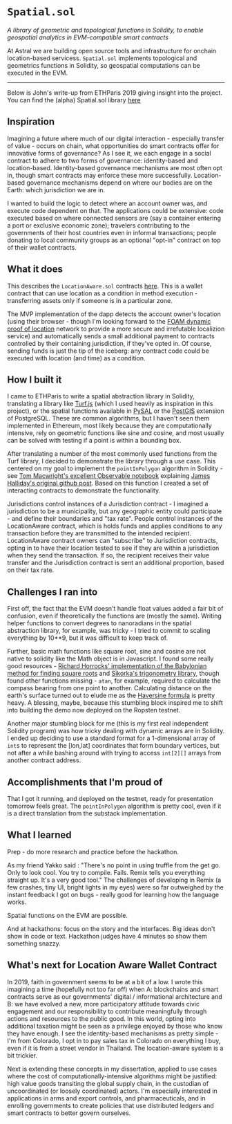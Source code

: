 # `Spatial.sol`

_A library of geometric and topological functions in Solidity, to enable geospatial analytics in EVM-compatible smart contracts_

At Astral we are building open source tools and infrastructure for onchain location-based servicess. `Spatial.sol` implements topological and geometrics functions in Solidity, so geospatial computations can be executed in the EVM.

---

Below is John's write-up from ETHParis 2019 giving insight into the project. You can find the (alpha) Spatial.sol library [here](./src/Spatial.sol)

## Inspiration

Imagining a future where much of our digital interaction - especially transfer of value - occurs on chain, what opportunities do smart contracts offer for innovative forms of governance? As I see it, we each engage in a social contract to adhere to two forms of governance: identity-based and location-based. Identity-based governance mechanisms are most often opt in, though smart contracts may enforce these more successfully. Location-based governance mechanisms depend on where our bodies are on the Earth: which jurisdiction we are in.

I wanted to build the logic to detect where an account owner was, and execute code dependent on that. The applications could be extensive: code executed based on where connected sensors are (say a container entering a port or exclusive economic zone); travelers contributing to the governments of their host countries even in informal transactions; people donating to local community groups as an optional "opt-in" contract on top of their wallet contracts.

## What it does

This describes the `LocationAware.sol` contracts [here](.contracts/LocationAware.sol). This is a wallet contract that can use location as a condition in method execution - transferring assets only if someone is in a particular zone.

The MVP implementation of the dapp detects the account owner's location (using their browser - though I'm looking forward to the [FOAM dynamic proof of location](https://foam.space/location) network to provide a more secure and irrefutable localizion service) and automatically sends a small additional payment to contracts controlled by their containing jurisdiction, if they've opted in. Of course, sending funds is just the tip of the iceberg: any contract code could be executed with location (and time) as a condition.

## How I built it

I came to ETHParis to write a spatial abstraction library in Solidity, translating a library like [Turf.js](https://turfjs.org/) (which I used heavily as inspiration in this project), or the spatial functions available in [PySAL](https://pysal.org/) or the [PostGIS](https://postgis.net/) extension of PostgreSQL. These are common algorithms, but I haven't seen them implemented in Ethereum, most likely because they are computationally intensive, rely on geometric functions like sine and cosine, and most usually can be solved with testing if a point is within a bounding box.

After translating a number of the most commonly used functions from the Turf library, I decided to demonstrate the library through a use case. This centered on my goal to implement the `pointInPolygon` algorithm in Solidity - see [Tom Macwright's excellent Observable notebook](https://observablehq.com/@tmcw/understanding-point-in-polygon) explaining [James Halliday's original github post](https://github.com/substack/point-in-polygon). Based on this function I created a set of interacting contracts to demonstrate the functionality.

Jurisdictions control instances of a Jurisdiction contract - I imagined a jurisdiction to be a municipality, but any geographic entity could participate - and define their boundaries and "tax rate". People control instances of the LocationAware contract, which is holds funds and applies conditions to any transaction before they are transmitted to the intended recipient. LocationAware contract owners can "subscribe" to Jurisdiction contracts, opting in to have their location tested to see if they are within a jurisdiction when they send the transaction. If so, the recipient receives their value transfer and the Jurisdiction contract is sent an additional proportion, based on their tax rate.

## Challenges I ran into

First off, the fact that the EVM doesn't handle float values added a fair bit of confusion, even if theoretically the functions are (mostly the same). Writing helper functions to convert degrees to nanoradians in the spatial abstraction library, for example, was tricky - I tried to commit to scaling everything by 10\*\*9, but it was difficult to keep track of.

Further, basic math functions like square root, sine and cosine are not native to solidity like the Math object is in Javascript. I found some really good resources - [Richard Horrocks' implementation of the Babylonian method for finding square roots](https://ethereum.stackexchange.com/questions/2910/can-i-square-root-in-solidity) and [Sikorka's trigonometry library](https://github.com/Sikorkaio/sikorka/blob/master/contracts/trigonometry.sol), though found other functions missing - `atan`, for example, required to calculate the compass bearing from one point to another. Calculating distance on the earth's surface turned out to elude me as the [Haversine formula](https://en.wikipedia.org/wiki/Haversine_formula) is pretty heavy. A blessing, maybe, because this stumbling block inspired me to shift into building the demo now deployed on the Ropsten testnet.

Another major stumbling block for me (this is my first real independent Solidity program) was how tricky dealing with dynamic arrays are in Solidity. I ended up deciding to use a standard format for a 1-dimensional array of `int`s to represent the [lon,lat] coordinates that form boundary vertices, but not after a while bashing around with trying to access `int[2][]` arrays from another contract address.

## Accomplishments that I'm proud of

That I got it running, and deployed on the testnet, ready for presentation tomorrow feels great. The `pointInPolygon` algorithm is pretty cool, even if it is a direct translation from the substack implementation.

## What I learned

Prep - do more research and practice before the hackathon.

As my friend Yakko said : "There's no point in using truffle from the get go. Only to look cool. You try to compile. Fails. Remix tells you everything straight up. It's a very good tool." The challenges of developing in Remix (a few crashes, tiny UI, bright lights in my eyes) were so far outweighed by the instant feedback I got on bugs - really good for learning how the language works.

Spatial functions on the EVM are possible.

And at hackathons: focus on the story and the interfaces. Big ideas don't show in code or text. Hackathon judges have 4 minutes so show them something snazzy.

## What's next for Location Aware Wallet Contract

In 2019, faith in government seems to be at a bit of a low. I wrote this imagining a time (hopefully not too far off) when A: blockchains and smart contracts serve as our governments' digital / informational architecture and B: we have evolved a new, more participatory attitude towards civic engagement and our responsibility to contribute meaningfully through actions and resources to the public good. In this world, opting into additional taxation might be seen as a privilege enjoyed by those who know they have enough. I see the identity-based mechanisms as pretty simple - I'm from Colorado, I opt in to pay sales tax in Colorado on everything I buy, even if it is from a street vendor in Thailand. The location-aware system is a bit trickier.

Next is extending these concepts in my dissertation, applied to use cases where the cost of computationally-intensive algorithms might be justified: high value goods transiting the global supply chain, in the custodian of uncoordinated (or loosely coordinated) actors. I'm especially interested in applications in arms and export controls, and pharmaceuticals, and in enrolling governments to create policies that use distributed ledgers and smart contracts to better govern ourselves.

